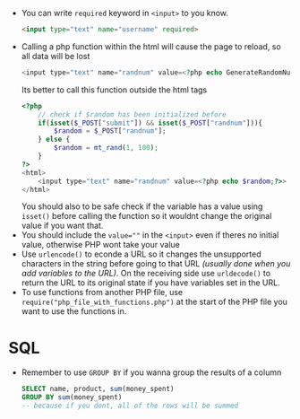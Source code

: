 - You can write `required` keyword in `<input>` to you know.
	```html
	<input type="text" name="username" required>
	```
- Calling a php function within the html will cause the page to reload, so all data will be lost
	```php
	<input type="text" name="randnum" value=<?php echo GenerateRandomNumber();?>>
	```
	Its better to call this function outside the html tags
	```php
	<?php
		// check if $random has been initialized before
	    if(isset($_POST["submit"]) && isset($_POST["randnum"])){
	        $random = $_POST["randnum"];
	    } else {
	        $random = mt_rand(1, 100);
	    }
	?>
	<html>
		<input type="text" name="randnum" value=<?php echo $random;?>>
	</html>
	```
	You should also to be safe check if the variable has a value using `isset()` before calling the function so it wouldnt change the original value if you want that.
- You should include the `value=""` in the `<input>` even if theres no initial value, otherwise PHP wont take your value
- Use `urlencode()`  to econde a URL so it changes the unsupported characters in the string before going to that URL _(usually done when you add variables to the URL)_. On the receiving side use `urldecode()` to return the URL to its original state if you have variables set in the URL.
- To use functions from another PHP file, use `require("php_file_with_functions.php")` at the start of the PHP file you want to use the functions in.

# SQL
- Remember to use `GROUP BY` if you wanna group the results of a column
	```sql
	SELECT name, product, sum(money_spent)
	GROUP BY sum(money_spent)
	-- because if you dont, all of the rows will be summed
	```